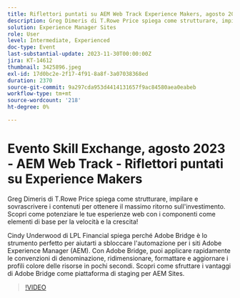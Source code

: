 ```yaml
---
title: Riflettori puntati su AEM Web Track Experience Makers, agosto 2023
description: Greg Dimeris di T.Rowe Price spiega come strutturare, impilare e sovrascrivere i contenuti per ottenere il massimo ritorno sull'investimento. Scopri come potenziare le tue esperienze web con i componenti come elementi di base per la velocità e la crescita. Cindy Underwood di LPL Financial spiega perché Adobe Bridge è lo strumento perfetto per aiutarti a sbloccare l’automazione per i siti Adobe Experience Manager (AEM). Con Adobe Bridge, puoi applicare rapidamente le convenzioni di denominazione, ridimensionare, formattare e aggiornare i profili colore delle risorse in pochi secondi. Scopri come sfruttare i vantaggi di Adobe Bridge come piattaforma di staging per i siti AEM.
solution: Experience Manager Sites
role: User
level: Intermediate, Experienced
doc-type: Event
last-substantial-update: 2023-11-30T00:00:00Z
jira: KT-14612
thumbnail: 3425896.jpeg
exl-id: 17d0bc2e-2f17-4f91-8a8f-3a07038368ed
duration: 2370
source-git-commit: 9a297cda953d4414131657f9ac84580aea0eabeb
workflow-type: tm+mt
source-wordcount: '218'
ht-degree: 0%

---
```


# Evento Skill Exchange, agosto 2023 - AEM Web Track - Riflettori puntati su Experience Makers

Greg Dimeris di T.Rowe Price spiega come strutturare, impilare e sovrascrivere i contenuti per ottenere il massimo ritorno sull&#39;investimento. Scopri come potenziare le tue esperienze web con i componenti come elementi di base per la velocità e la crescita!

Cindy Underwood di LPL Financial spiega perché Adobe Bridge è lo strumento perfetto per aiutarti a sbloccare l&#39;automazione per i siti Adobe Experience Manager (AEM). Con Adobe Bridge, puoi applicare rapidamente le convenzioni di denominazione, ridimensionare, formattare e aggiornare i profili colore delle risorse in pochi secondi. Scopri come sfruttare i vantaggi di Adobe Bridge come piattaforma di staging per AEM Sites.

>[!VIDEO](https://video.tv.adobe.com/v/3425896/?learn=on)
